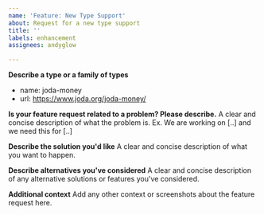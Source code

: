 ```yaml
---
name: 'Feature: New Type Support'
about: Request for a new type support
title: ''
labels: enhancement
assignees: andyglow

---
```


**Describe a type or a family of types**
- name: joda-money
- url: https://www.joda.org/joda-money/

**Is your feature request related to a problem? Please describe.**
A clear and concise description of what the problem is. Ex. We are working on [..] and we need this for [..]

**Describe the solution you'd like**
A clear and concise description of what you want to happen.

**Describe alternatives you've considered**
A clear and concise description of any alternative solutions or features you've considered.

**Additional context**
Add any other context or screenshots about the feature request here.
